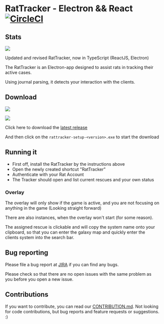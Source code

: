 # RatTracker - Electron && React [![CircleCI](https://circleci.com/gh/FuelRats/RatTracker-electron/tree/master.svg?style=svg)](https://circleci.com/gh/FuelRats/RatTracker-electron/tree/master)

## Stats

[![](https://img.shields.io/github/downloads/FuelRats/RatTracker-electron/total.svg)](https://github.com/FuelRats/RatTracker-electron)

Updated and revised RatTracker, now in TypeScript (ReactJS, Electron)

The RatTracker is an Electron-app designed to assist rats in tracking their active cases.

Using journal parsing, it detects your interaction with the clients.

## Download

[![](https://img.shields.io/github/tag-date/FuelRats/RatTracker-electron.svg)](https://github.com/FuelRats/RatTracker-electron/releases/latest)

[![](https://img.shields.io/github/release-date/FuelRats/RatTracker-electron.svg)](https://github.com/FuelRats/RatTracker-electron/releases/latest)

Click here to download the [latest release](https://github.com/FuelRats/RatTracker-electron/releases/latest)

And then click on the `rattracker-setup-<version>.exe` to start the download

## Running it

- First off, install the RatTracker by the instructions above
- Open the newly created shortcut "RatTracker"
- Authenticate with your Rat Account
- The Tracker should open and list current rescues and your own status

### Overlay

The overlay will only show if the game is active, and you are not focusing on anything in the game (Looking straight forward)

There are also instances, when the overlay won't start (for some reason).

The assigned rescue is clickable and will copy the system name onto your clipboard, so that you can enter the galaxy map and quickly enter the clients system into the search bar.

## Bug reporting

Please file a bug report at [JIRA](https://jira.fuelrats.com/projects/RTE/issues/) if you can find any bugs.

Please check so that there are no open issues with the same problem as you before you open a new issue.

## Contributions

If you want to contribute, you can read our [CONTRIBUTION.md](CONTRIBUTING.md).
Not looking for code contributions, but bug reports and feature requests or suggestions. :)
